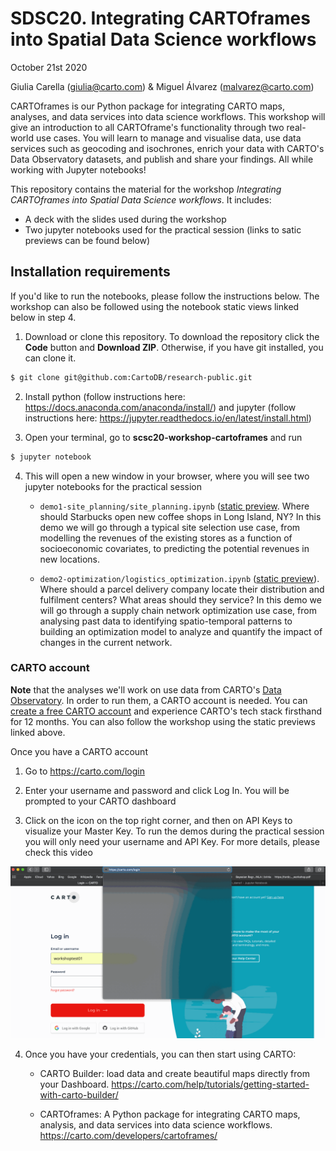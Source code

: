 # SDSC20. Integrating CARTOframes into Spatial Data Science workflows

October 21st 2020

Giulia Carella (giulia@carto.com) & Miguel Álvarez (malvarez@carto.com)

CARTOframes is our Python package for integrating CARTO maps, analyses, and data services into data science workflows. This workshop will give an introduction to all CARTOframe's functionality through two real-world use cases. You will learn to manage and visualise data, use data services such as geocoding and isochrones, enrich your data with CARTO's Data Observatory datasets, and publish and share your findings. All while working with Jupyter notebooks!

This repository contains the material for the workshop *Integrating CARTOframes into Spatial Data Science workflows*. It includes:

- A deck with the slides used during the workshop
- Two jupyter notebooks used for the practical session (links to satic previews can be found below)

## Installation requirements

If you'd like to run the notebooks, please follow the instructions below. The workshop can also be followed using the notebook static views linked below in step 4.

1. Download or clone this repository. To download the repository click the **Code** button and **Download ZIP**. Otherwise, if you have git installed, you can clone it.

  ```bash
  $ git clone git@github.com:CartoDB/research-public.git
  ```
  
2. Install python (follow instructions here: https://docs.anaconda.com/anaconda/install/) and jupyter (follow instructions here: https://jupyter.readthedocs.io/en/latest/install.html)

3. Open your terminal, go to **scsc20-workshop-cartoframes** and run 
  ```bash
  $ jupyter notebook
  ```

4. This will open a new window in your browser, where you will see two jupyter notebooks for the practical session

	- `demo1-site_planning/site_planning.ipynb` ([static preview](https://nbviewer.org/github/CartoDB/research-public/blob/master/sdsc20-workshop-cartoframes/demo1-site_planning/site_planning.ipynb). Where should Starbucks open new coffee shops in Long Island, NY? In this demo we will go through a typical site selection use case, from modelling the revenues of the existing stores as a function of socioeconomic covariates, to predicting the potential revenues in new locations.  

	- `demo2-optimization/logistics_optimization.ipynb` ([static preview](https://nbviewer.jupyter.org/github/CartoDB/research-public/blob/master/scsc20-workshop-cartoframes/demo2-optimization/logistics_optimization.ipynb?flush_cache=True)). Where should a parcel delivery company locate their distribution and fulfilment centers? What areas should they service? In this demo we will go through a supply chain network optimization use case, from analysing past data to identifying spatio-temporal patterns to building an optimization model to analyze and quantify the impact of changes in the current network.

### CARTO account

**Note** that the analyses we'll work on use data from CARTO's [Data Observatory](https://carto.com/spatial-data-catalog/). In order to run them, a CARTO account is needed. You can [create a free CARTO account](https://carto.com/signup) and experience CARTO's tech stack firsthand for 12 months. You can also follow the workshop using the static previews linked above.

Once you have a CARTO account

1. Go to https://carto.com/login

2. Enter your username and password and click Log In. You will be prompted to your CARTO dashboard

3. Click on the icon on the top right corner, and then on API Keys to visualize your Master Key. To run the demos during the practical session you will only need your username and API Key. For more details, please check this video

![](carto_access.gif)

4. Once you have your credentials, you can then start using CARTO:

	- CARTO Builder: load data and create beautiful maps directly from your Dashboard.
	https://carto.com/help/tutorials/getting-started-with-carto-builder/

	-  CARTOframes: A Python package for integrating CARTO maps, analysis, and data services into data science workflows.
	https://carto.com/developers/cartoframes/
	 


